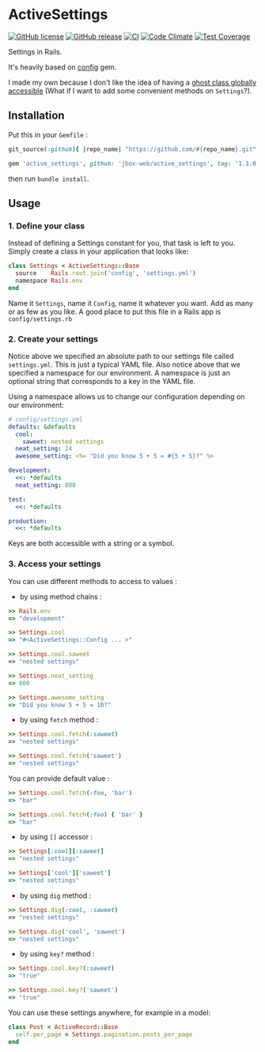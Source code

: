 # ActiveSettings

[![GitHub license](https://img.shields.io/github/license/jbox-web/active_settings.svg)](https://github.com/jbox-web/active_settings/blob/master/LICENSE)
[![GitHub release](https://img.shields.io/github/release/jbox-web/active_settings.svg)](https://github.com/jbox-web/active_settings/releases/latest)
[![CI](https://github.com/jbox-web/active_settings/workflows/CI/badge.svg)](https://github.com/jbox-web/active_settings/actions)
[![Code Climate](https://codeclimate.com/github/jbox-web/active_settings/badges/gpa.svg)](https://codeclimate.com/github/jbox-web/active_settings)
[![Test Coverage](https://codeclimate.com/github/jbox-web/active_settings/badges/coverage.svg)](https://codeclimate.com/github/jbox-web/active_settings/coverage)

Settings in Rails.

It's heavily based on [config](https://github.com/rubyconfig/config) gem.

I made my own because I don't like the idea of having a [ghost class globally accessible](https://github.com/rubyconfig/config#accessing-the-settings-object) (What if I want to add some convenient methods on `Settings`?).

## Installation

Put this in your `Gemfile` :

```ruby
git_source(:github){ |repo_name| "https://github.com/#{repo_name}.git" }

gem 'active_settings', github: 'jbox-web/active_settings', tag: '1.1.0'
```

then run `bundle install`.


## Usage

### 1. Define your class

Instead of defining a Settings constant for you, that task is left to you. Simply create a class in your application
that looks like:

```ruby
class Settings < ActiveSettings::Base
  source    Rails.root.join('config', 'settings.yml')
  namespace Rails.env
end
```

Name it `Settings`, name it `Config`, name it whatever you want. Add as many or as few as you like. A good place to put
this file in a Rails app is `config/settings.rb`


### 2. Create your settings

Notice above we specified an absolute path to our settings file called `settings.yml`. This is just a typical YAML file.
Also notice above that we specified a namespace for our environment.  A namespace is just an optional string that corresponds
to a key in the YAML file.

Using a namespace allows us to change our configuration depending on our environment:

```yaml
# config/settings.yml
defaults: &defaults
  cool:
    saweet: nested settings
  neat_setting: 24
  awesome_setting: <%= "Did you know 5 + 5 = #{5 + 5}?" %>

development:
  <<: *defaults
  neat_setting: 800

test:
  <<: *defaults

production:
  <<: *defaults
```

Keys are both accessible with a string or a symbol.


### 3. Access your settings

You can use different methods to access to values :

* by using method chains :

```ruby
>> Rails.env
=> "development"

>> Settings.cool
=> "#<ActiveSettings::Config ... >"

>> Settings.cool.saweet
=> "nested settings"

>> Settings.neat_setting
=> 800

>> Settings.awesome_setting
=> "Did you know 5 + 5 = 10?"
```

* by using `fetch` method :

```ruby
>> Settings.cool.fetch(:saweet)
=> "nested settings"

>> Settings.cool.fetch('saweet')
=> "nested settings"
```

You can provide default value :

```ruby
>> Settings.cool.fetch(:foo, 'bar')
=> "bar"

>> Settings.cool.fetch(:foo) { 'bar' }
=> "bar"
```

* by using `[]` accessor :

```ruby
>> Settings[:cool][:saweet]
=> "nested settings"

>> Settings['cool']['saweet']
=> "nested settings"
```

* by using `dig` method :

```ruby
>> Settings.dig(:cool, :saweet)
=> "nested settings"

>> Settings.dig('cool', 'saweet')
=> "nested settings"
```

* by using `key?` method :

```ruby
>> Settings.cool.key?(:saweet)
=> "true"

>> Settings.cool.key?('saweet')
=> "true"
```

You can use these settings anywhere, for example in a model:

```ruby
class Post < ActiveRecord::Base
  self.per_page = Settings.pagination.posts_per_page
end
```
